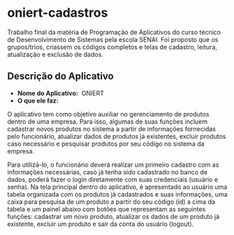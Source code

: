 # oniert-cadastros
Trabalho final da matéria de Programação de Aplicativos do curso técnico de Desenvolvimento de Sistemas pela escola SENAI. Foi proposto que os grupos/trios, criassem os códigos completos e telas de cadastro, leitura, atualização e exclusão de dados.

## **Descrição do Aplicativo**

- **Nome do Aplicativo:**  ONIERT
- **O que ele faz:**

 O aplicativo tem como objetivo auxiliar no gerenciamento de produtos dentro de uma empresa. Para isso, algumas de suas funções incluem cadastrar novos produtos no sistema a partir de informações fornecidas pelo funcionário, atualizar dados de produtos já existentes, excluir produtos caso necessário e pesquisar produtos por seu código no sistema da empresa.

 Para utilizá-lo, o funcionário deverá realizar um primeiro cadastro com as informações necessárias, caso já tenha sido cadastrado no banco de dados, poderá fazer o login diretamente com suas credenciais (usuário e senha). Na tela principal dentro do aplicativo, é apresentado ao usuário uma tabela organizada com os produtos já cadastrados e suas informações, uma caixa para pesquisa de um produto a partir do seu código (id) a cima da tabela e um painel abaixo com botões que representam as seguintes funções: cadastrar um novo produto, atualizar os dados de um produto já existente, excluir um produto e sair da conta do usuário (logout).
